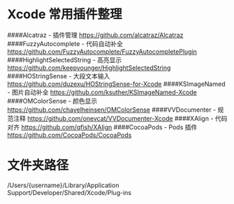 # Xcode 常用插件整理
####Alcatraz - 插件管理
https://github.com/alcatraz/Alcatraz
####FuzzyAutocomplete - 代码自动补全
https://github.com/FuzzyAutocomplete/FuzzyAutocompletePlugin
####HighlightSelectedString - 高亮显示
https://github.com/keepyounger/HighlightSelectedString
####HOStringSense - 大段文本输入
https://github.com/duzexu/HOStringSense-for-Xcode
####KSImageNamed - 图片自动补全
https://github.com/ksuther/KSImageNamed-Xcode
####OMColorSense - 颜色显示
https://github.com/chayelheinsen/OMColorSense
####VVDocumenter - 规范注释
https://github.com/onevcat/VVDocumenter-Xcode
####XAlign - 代码对齐
https://github.com/qfish/XAlign
####CocoaPods - Pods 插件
https://github.com/CocoaPods/CocoaPods
# 文件夹路径
/Users/{username}/Library/Application Support/Developer/Shared/Xcode/Plug-ins